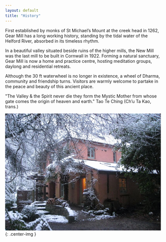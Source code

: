 ```yaml
---
layout: default
title: "History"
---
```


First established by monks of St Michael’s Mount at the creek head in 1262, Gear Mill has a long working history, standing by the tidal water of the Helford River, absorbed in its timeless rhythm.

In a beautiful valley situated beside ruins of the higher mills, the New Mill was the last mill to be built in Cornwall in 1922. Forming a natural sanctuary, Gear Mill is now a home and practice centre, hosting meditation groups, daylong and residential retreats.

Although the 30 ft waterwheel is no longer in existence, a wheel of Dharma, community and friendship turns. Visitors are warmly welcome to partake in the peace and beauty of this ancient place.

"The Valley & the Spirit never die
they form the Mystic Mother
from whose gate comes the origin of heaven and earth."
Tao Te Ching  (Ch’u Ta Kao, trans.)

![Gear Mill](/assets/images/gallery/IMG_4736.jpeg "snow"){: .center-img }

